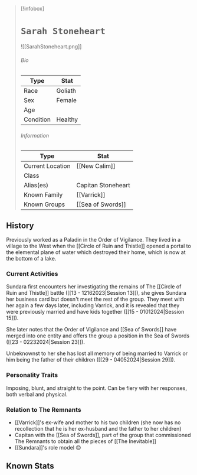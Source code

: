> [!infobox]
> # `Sarah Stoneheart` 
> ![[SarahStoneheart.png]]
> ###### Bio
> Type |  Stat |
> ---|---|
> Race | Goliath  | 
> Sex | Female  | 
> Age |  |
> Condition |Healthy  |
> ######  Information
> Type |  Stat |
> ---|---|
> Current Location | [[New Calim]]  |
> Class | |
> 	Alias(es) | Capitan Stoneheart |
> Known Family | [[Varrick]]  |
> Known Groups | [[Sea of Swords]] |
 
## History
Previously worked as a Paladin in the Order of Vigilance. They lived in a village to the West when the [[Circle of Ruin and Thistle]] opened a portal to the elemental plane of water which destroyed their home, which is now at the bottom of a lake.

### Current Activities
Sundara first encounters her investigating the remains of The [[Circle of Ruin and Thistle]] battle ([[13 - 12162023|Session 13]]), she gives Sundara her business card but doesn't meet the rest of the group. They meet with her again a few days later, including Varrick, and it is revealed that they were previously married and have kids together ([[15 - 01012024|Session 15]]).

She later notes that the Order of Vigilance and [[Sea of Swords]] have merged into one entity and offers the group a position in the Sea of Swords ([[23 - 02232024|Session 23]]).

Unbeknownst to her she has lost all memory of being married to Varrick or him being the father of their children ([[29 - 04052024|Session 29]]).


### Personality Traits
Imposing, blunt, and straight to the point. Can be fiery with her responses, both verbal and physical. 

### Relation to The Remnants 
- [[Varrick]]'s ex-wife and mother to his two children (she now has no recollection that he is her ex-husband and the father to her children)
- Capitan with the [[Sea of Swords]],  part of the group that commissioned The Remnants to obtain all the pieces of [[The Inevitable]]
- [[Sundara]]'s role model 😍

## Known Stats

